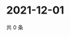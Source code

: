 # 2021-12-01

共 0 条

<!-- BEGIN WEIBO -->
<!-- 最后更新时间 Wed Dec 01 2021 10:24:33 GMT+0800 (China Standard Time) -->

<!-- END WEIBO -->

